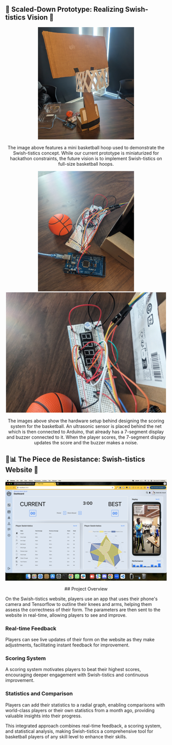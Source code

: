 <p align="center">
  <h2>🏀 Scaled-Down Prototype: Realizing Swish-tistics Vision 🏀</h2>
</p>

<p align="center">
  <img src="swishtisticsWebsite/swish_tistics/src/Screens/PXL_20240121_143507790.jpg" alt="Image 1" width="300" height="350"/>
</p>

<p align="center">
    The image above features a mini basketball hoop used to demonstrate the Swish-tistics concept. While our current prototype is miniaturized for hackathon constraints, the future vision is to implement Swish-tistics on full-size basketball hoops.
</p>

<p align="center">
  <img src="swishtisticsWebsite/swish_tistics/src/Screens/PXL_20240121_143514772.jpg" alt="Image 2" width="300" height="375"/>
  <img src="swishtisticsWebsite/swish_tistics/src/Screens/PXL_20240121_143521982.jpg" alt="Image 3" width="500" height="375"/>
</p>

<p align="center">
    The images above show the hardware setup behind designing the scoring system for the basketball. An ultrasonic sensor is placed behind the net which is then connected to Arduino, that already has a 7-segment display and buzzer connected to it. When the player scores, the 7-segment display updates the score and the buzzer makes a noise.   
</p>

<p align="center">
  <h2>🌟📊 The Piece de Resistance: Swish-tistics Website 🌟</h2> 
</p>

<p align="center">
  <img src="swishtisticsWebsite/swish_tistics/src/Screens/website.png" alt="Image 3" />
</p>

<p align="center">
   ## Project Overview

On the Swish-tistics website, players use an app that uses their phone's camera and Tensorflow to outline their knees and arms, helping them assess the correctness of their form. The parameters are then sent to the website in real-time, allowing players to see and improve.

### Real-time Feedback

Players can see live updates of their form on the website as they make adjustments, facilitating instant feedback for improvement.

### Scoring System

A scoring system motivates players to beat their highest scores, encouraging deeper engagement with Swish-tistics and continuous improvement.

### Statistics and Comparison

Players can add their statistics to a radial graph, enabling comparisons with world-class players or their own statistics from a month ago, providing valuable insights into their progress.




This integrated approach combines real-time feedback, a scoring system, and statistical analysis, making Swish-tistics a comprehensive tool for basketball players of any skill level to enhance their skills.
</p>
